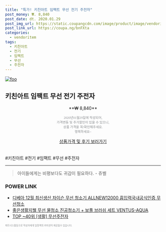 ```yaml
--- 
title: "특가! 키친아트 임팩트 무선 전기 주전자" 
post_money: ₩. 8,840 
post_date: dt. 2020.01.29 
post_img_url: https://static.coupangcdn.com/image/product/image/vendoritem/2019/02/01/3078063206/4acac37e-1d50-4df4-82b7-1d507b3543f2.jpg 
post_link_url: https://coupa.ng/bnFXta 
categories: 
  - vendoritem 
tags: 
  - 키친아트 
  - 전기 
  - 임팩트 
  - 무선 
  - 주전자 
--- 
```

[![foo](https://static.coupangcdn.com/image/product/image/vendoritem/2019/02/01/3078063206/4acac37e-1d50-4df4-82b7-1d507b3543f2.jpg)](https://coupa.ng/bnFXta) 

## 키친아트 임팩트 무선 전기 주전자 
<p style="text-align: center;">**₩ 8,840**</p> 
<p style="text-align: center;"><span style="color: #898c8f; font-family: Georgia,Times,serif; font-size: 0.75em;">2020년01월29일에 작성되어, <br>가격변동 및 추가할인이 있을 수 있으니,<br> 상품 가격을 꼭!확인해주세요.<br>행복하세요~</span> 
</p>	 
<div markdown="0" style="text-align: center;"><a href="https://coupa.ng/bnFXta" class="btn btn--success">상품가격 및 후기 보러가기</a></div> 
<br><br> 
  #키친아트 #전기 #임팩트 #무선 #주전자 
<hr> 

> 아이들에게는 비평보다도 귀감이 필요하다. - 쥬벨 


### POWER LINK

* <a href="https://blog.naver.com/santokki14/221785628085" target="_blank">디베아 12월 최신생산 차이슨 무선 청소기 ALLNEW12000 흡입력국내공식인증 무선청소</a>
* <a href="https://blog.naver.com/sakai111/221785468826" target="_blank">좋은생활지웰 무선 물청소 진공청소기 + 보풀 브러쉬 세트 VENTUS-AQUA</a>
* <a href="https://blog.naver.com/an0733/221788402052" target="_blank"> TOP ~40위 [생활] 무선주전자</a>

<span style="color: #898c8f; font-family: Georgia,Times,serif; font-size: 0.55em;">파트너스활동으로 작성자에게 일정액의 커미션이 제공될수 있습니다.</span> 
